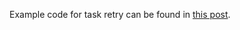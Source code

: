 Example code for task retry can be found in [this post](https://yousry.medium.com/spark-speculative-execution-in-10-lines-of-code-3c6e4815875b).

